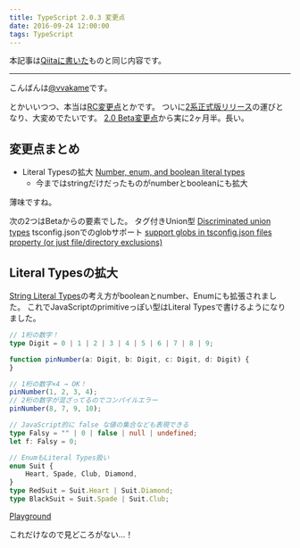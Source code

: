 ```yaml
---
title: TypeScript 2.0.3 変更点
date: 2016-09-24 12:00:00
tags: TypeScript
---
```


本記事は[Qiitaに書いた](http://qiita.com/vvakame/items/826bf193dd301862014f)ものと同じ内容です。

---

こんばんは[@vvakame](https://twitter.com/vvakame)です。

とかいいつつ、本当は[RC変更点](https://blogs.msdn.microsoft.com/typescript/2016/08/30/announcing-typescript-2-0-rc/)とかです。
ついに[2系正式版リリース](https://blogs.msdn.microsoft.com/typescript/2016/09/22/announcing-typescript-2-0/)の運びとなり、大変めでたいです。
[2.0 Beta変更点](http://qiita.com/vvakame/items/ae239f3d6f6f08f7c719)から実に2ヶ月半。長い。

## 変更点まとめ

* Literal Typesの拡大 [Number, enum, and boolean literal types](https://github.com/Microsoft/TypeScript/pull/9407)
	* 今まではstringだけだったものがnumberとbooleanにも拡大

薄味ですね。

次の2つはBetaからの要素でした。
タグ付きUnion型 [Discriminated union types](https://github.com/Microsoft/TypeScript/pull/9163)
tsconfig.jsonでのglobサポート [support globs in tsconfig.json files property (or just file/directory exclusions)](https://github.com/Microsoft/TypeScript/issues/1927)

## Literal Typesの拡大

[String Literal Types](http://qiita.com/vvakame/items/31f5c45ff49de67d5634#string-literal-types)の考え方がbooleanとnumber、Enumにも拡張されました。
これでJavaScriptのprimitiveっぽい型はLiteral Typesで書けるようになりました。

```ts
// 1桁の数字！
type Digit = 0 | 1 | 2 | 3 | 4 | 5 | 6 | 7 | 8 | 9;

function pinNumber(a: Digit, b: Digit, c: Digit, d: Digit) {
}

// 1桁の数字×4 → OK！
pinNumber(1, 2, 3, 4);
// 2桁の数字が混ざってるのでコンパイルエラー
pinNumber(8, 7, 9, 10);

// JavaScript的に false な値の集合なども表現できる
type Falsy = "" | 0 | false | null | undefined;
let f: Falsy = 0;

// EnumもLiteral Types扱い
enum Suit {
	Heart, Spade, Club, Diamond,
}
type RedSuit = Suit.Heart | Suit.Diamond;
type BlackSuit = Suit.Spade | Suit.Club;
```

[Playground](https://goo.gl/9Qi1CU)

これだけなので見どころがない…！
